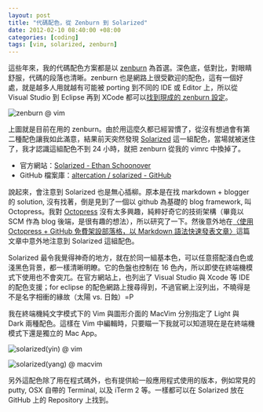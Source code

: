```yaml
--- 
layout: post
title: "代碼配色，從 Zenburn 到 Solarized"
date: 2012-02-10 08:40:00 +08:00
categories: [coding]
tags: [vim, solarized, zenburn]
---
```


這些年來，我的代碼配色方案都是以 [zenburn](/blog/tags/zenburn/) 為首選。深色底，低對比，對眼睛舒服，代碼的段落也清晰。zenburn 也是網路上很受歡迎的配色，這有一個好處，就是越多人用就越有可能被 porting 到不同的 IDE 或 Editor 上，所以從 Visual Studio 到 Eclipse 再到 XCode 都可以[找到現成的 zenburn 設定](http://slinky.imukuppi.org/zenburnpage/)。

![zenburn @ vim][vim-zenburn]

<!-- more -->

上圖就是目前在用的 zenburn。由於用這麼久都已經習慣了，從沒有想過會有第二種配色讓我如此滿意，結果前天突然發現 [Solarized](http://ethanschoonover.com/solarized) 這一組配色，當場就被迷住了，我才認識這組配色不到 24 小時，就把 zenburn 從我的 vimrc 中換掉了。

- 官方網站：[Solarized - Ethan Schoonover](http://ethanschoonover.com/solarized)
- GitHub 檔案庫：[altercation / solarized - GitHub](https://github.com/altercation/solarized)

說起來，會注意到 Solarized 也是無心插柳。原本是在找 markdown + blogger 的 solution, 沒有找著，倒是見到了一個以 github 為基礎的 blog framework, 叫 Octopress。我對 [Octopress](http://octopress.org/) 沒有太多興趣，純粹好奇它的技術架構（畢竟以 SCM 作為 blog 後端，是很有趣的想法），所以研究了一下。然後意外地在[〈使用 Octopress + GitHub 免費架設部落格，以 Markdown 語法快速發表文章〉](http://blog.lyhdev.com/2011/10/octopress-github-markdown.html)這篇文章中意外地注意到 Solarized 這組配色。

Solarized 最令我覺得神奇的地方，就在於同一組基本色，可以任意搭配淺白色或淺黑色背景，都一樣清晰明瞭。它的色盤也控制在 16 色內，所以即使在終端機模式下使用也不會突兀。在官方網站上，也列出了 Visual Studio 與 Xcode 等 IDE 的配色支援；for eclipse 的配色網路上搜尋得到，不過官網上沒列出，不曉得是不是名字相衝的緣故（太陽 vs. 日蝕）=P</p><p>我在終端機純文字模式下的 Vim 與圖形介面的 MacVim 分別指定了 Light 與 Dark 兩種配色。這樣在 Vim 中編輯時，只要瞄一下我就可以知道現在是在終端機模式下還是獨立的 Mac App。

![solarized(yin) @ vim][vim-solarized-yin]

![solarized(yang) @ macvim][macvim-solarized-yang]

另外這配色除了用在程式碼外，也有提供給一般應用程式使用的版本，例如常見的 putty, OSX 自帶的 Terminal, 以及 iTerm 2 等。一樣都可以在 Solarized 放在 GitHub 上的 Repository 上找到。

[vim-zenburn]: https://lh4.googleusercontent.com/-m9F65JqmUDI/TzRk4vBNMkI/AAAAAAAAJVc/mShL8z4NQAc/s640/vim_zenburn.png
[vim-solarized-yin]: https://lh3.googleusercontent.com/-wTKa4GLQKZE/TzRk46EP8GI/AAAAAAAAJVY/uhEJUnmBN14/s640/vim_solarized_yin.png
[macvim-solarized-yang]: https://lh4.googleusercontent.com/-nIid_yCO9y4/TzRk4nK58FI/AAAAAAAAJVU/Sbt62oMbNAY/s640/macvim_solarized_yang.png